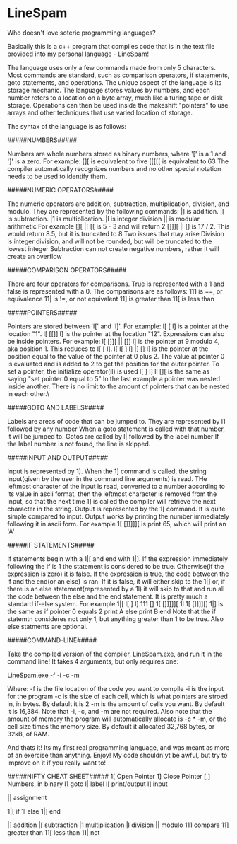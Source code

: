 # LineSpam
Who doesn't love soteric programming languages?

Basically this is a c++ program that compiles code that is in the text file provided into my personal language - LineSpam!

The language uses only a few commands made from only 5 characters. Most commands are standard, such as comparison operators, if statements, goto statements, and operations. The unique aspect of the language is its storage mechanic. The language stores values by numbers, and each number refers to a location on a byte array, much like a turing tape or disk storage. Operations can then be used inside the makeshift "pointers" to use arrays and other techniques that use varied location of storage. 

The syntax of the language is as follows:

#####NUMBERS#####

Numbers are whole numbers stored as binary numbers, where '[' is a 1 and ']' is a zero. For example:
  [][ is equivalent to five
  [[[[[ is equivalent to 63
The compiler automatically recognizes numbers and no other special notation needs to be used to identify them.

#####NUMERIC OPERATORS#####

The numeric operators are addition, subtraction, multiplication, division, and modulo. They are represented by the following commands:
  |] is addition.
  |[ is subtraction.
  |1 is multiplication.
  |l is integer division
  || is modular arithmetic
For example
  [][ |[ [[ is 5 - 3 and will return 2
  []]][ |l [] is 17 / 2. This would return 8.5, but it is truncated to 8
Two issues that may arise
  Division is integer division, and will not be rounded, but will be truncated to the lowest integer
  Subtraction can not create negative numbers, rather it will create an overflow

#####COMPARISON OPERATORS#####
  
There are four operators for comparisons. True is represented with a 1 and false is represented with a 0. The comparisons are as follows:
  111 is ==, or equivalence
  11| is !=, or not equivalent
  11] is greater than
  11[ is less than

#####POINTERS#####

Pointers are stored between 'l[' and 'l]'. For example:
  l[ [ l] is a pointer at the location "1".
  l[ [[]] l] is the pointer at the location "12".
Expressions can also be inside pointers. For example:
  l[ []][ || []] l] is the pointer at 9 modulo 4, aka position 1. This reduces to l[ [ l].
  l[ l[ ] l] |] [] l] is the pointer at the position equal to the value of the pointer at 0 plus 2. The value at pointer 0 is evaluated     and is added to 2 to get the position for the outer pointer.
To set a pointer, the initialize operator(ll) is used
  l[ ] l] ll [][ is the same as saying "set pointer 0 equal to 5"
In the last example a pointer was nested inside another. There is no limit to the amount of pointers that can be nested in each other.\

#####GOTO AND LABELS#####

Labels are areas of code that can be jumped to. They are represented by 
  l1 followed by any number
When a goto statement is called with that number, it will be jumped to. Gotos are called by
  l| followed by the label number
If the label number is not found, the line is skipped.

#####INPUT AND OUTPUT#####

Input is represented by 1]. When the 1] command is called, the string input(given by the user in the command line arguments) is read. THe leftmost character of the input is read, converted to a number according to its value in ascii format, then the leftmost character is removed from the input, so that the next time 1] is called the compiler will retrieve the next character in the string.
Output is represented by the 1[ command. It is quite simple compared to input. Output works by printing the number immediately following it in ascii form. For example
  1[ []]]]][ is print 65, which will print an 'A'
 
#####IF STATEMENTS#####

If statements begin with a 1|[ and end with 1|]. If the expression immediately following the if is 1 the statement is considered to be true. Otherwise(if the expression is zero) it is false. If the expression is true, the code between the if and the end(or an else) is ran. If it is false, it will either skip to the 1|] or, if there is an else statement(represented by a 1l) it will skip to that and run all the code between the else and the end statement. It is pretty much a standard if-else system. For example
  1|[ l[ ] l] 111 []
    1[ []]]]][
  1l
    1[ []]]][]
  1|]
  Is the same as
  if pointer 0 equals 2
    print A
  else
    print B
  end
Note that the if statemtn consideres not only 1, but anything greater than 1 to be true. Also else statments are optional.

#####COMMAND-LINE#####

Take the compiled version of the compiler, LineSpam.exe, and run it in the command line! It takes 4 arguments, but only requires one:

LineSpam.exe -f -i -c -m

Where:
  -f is the file location of the code you want to compile
  -i is the input for the program
  -c is the size of each cell, which is what pointers are stroed in, in bytes. By default it is 2
  -m is the amount of cells you want. By default it is 16,384. 
Note that -i, -c, and -m are not required. Also note that the amount of memory the program will automatically allocate is -c * -m, or the cell size times the memory size. By default it allocated 32,768 bytes, or 32kB, of RAM.


And thats it! Its my first real programming language, and was meant as more of an exercise than anything. Enjoy! My code shouldn'yt be awful, but try to improve on it if you really want to!


#####NIFTY CHEAT SHEET#####
  1[    Open Pointer
  1]    Close Pointer
  [,]   Numbers, in binary
  l1    goto
  l|    label
  l[    print/output
  l]    input
  
  ||    assignment
  
  1|[   if
  1l    else
  1|]   end
  
  |]    addition
  |[    subtraction
  |1    multiplication
  |l    division
  ||    modulo
  111   compare
  11]   greater than
  11[   less than
  11|   not
